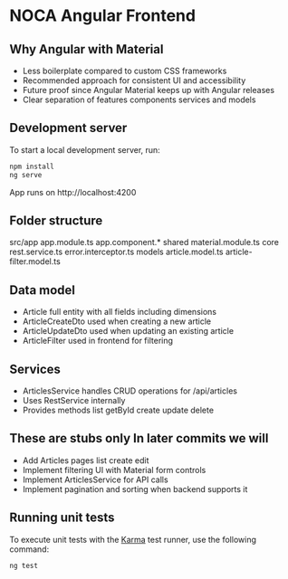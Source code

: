 # NOCA Angular Frontend

## Why Angular with Material
- Less boilerplate compared to custom CSS frameworks
- Recommended approach for consistent UI and accessibility
- Future proof since Angular Material keeps up with Angular releases
- Clear separation of features components services and models

## Development server
To start a local development server, run:

```bash
npm install
ng serve
```

App runs on http://localhost:4200

## Folder structure
src/app
  app.module.ts
  app.component.*
  shared
    material.module.ts
  core
    rest.service.ts
    error.interceptor.ts
  models
    article.model.ts
    article-filter.model.ts

## Data model
- Article full entity with all fields including dimensions
- ArticleCreateDto used when creating a new article
- ArticleUpdateDto used when updating an existing article
- ArticleFilter used in frontend for filtering

## Services
- ArticlesService handles CRUD operations for /api/articles
- Uses RestService internally
- Provides methods list getById create update delete

## These are stubs only In later commits we will
- Add Articles pages list create edit
- Implement filtering UI with Material form controls
- Implement ArticlesService for API calls
- Implement pagination and sorting when backend supports it

## Running unit tests
To execute unit tests with the [Karma](https://karma-runner.github.io) test runner, use the following command:

```bash
ng test
```